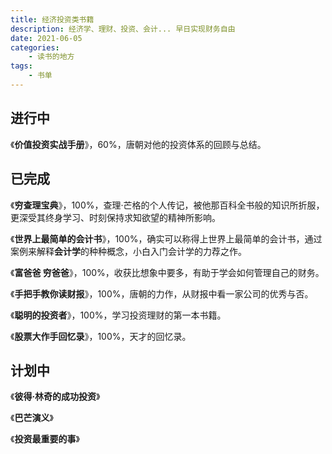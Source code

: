 ```yaml
---
title: 经济投资类书籍
description: 经济学、理财、投资、会计... 早日实现财务自由
date: 2021-06-05
categories:
    - 读书的地方
tags:
    - 书单
---
```


## 进行中

《**价值投资实战手册**》，60%，唐朝对他的投资体系的回顾与总结。

## 已完成

《**穷查理宝典**》，100%，查理·芒格的个人传记，被他那百科全书般的知识所折服，更深受其终身学习、时刻保持求知欲望的精神所影响。

《**世界上最简单的会计书**》，100%，确实可以称得上世界上最简单的会计书，通过案例来解释**会计学**的种种概念，小白入门会计学的力荐之作。

《**富爸爸 穷爸爸**》，100%，收获比想象中要多，有助于学会如何管理自己的财务。

《**手把手教你读财报**》，100%，唐朝的力作，从财报中看一家公司的优秀与否。

《**聪明的投资者**》，100%，学习投资理财的第一本书籍。

《**股票大作手回忆录**》，100%，天才的回忆录。

## 计划中

《**彼得·林奇的成功投资**》

《**巴芒演义**》

《**投资最重要的事**》



